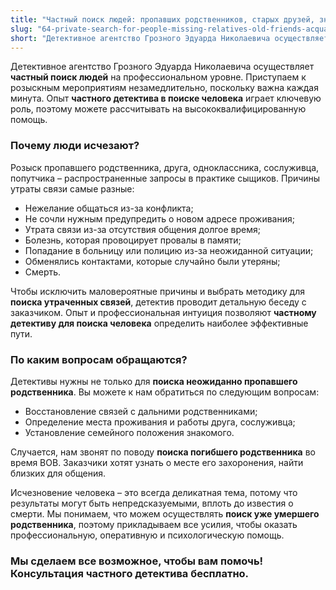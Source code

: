 ```yaml
---
title: "Частный поиск людей: пропавших родственников, старых друзей, знакомых"
slug: "64-private-search-for-people-missing-relatives-old-friends-acquaintances"
short: "Детективное агентство Грозного Эдуарда Николаевича осуществляет частный поиск людей на профессиональном уровне. Приступаем к розыскным мероприятиям незамедлительно, поскольку важна каждая минута. Опыт частного детектива в поиске человека играет ключевую роль, поэтому можете рассчитывать на высококвалифицированную помощь."
---
```


Детективное агентство Грозного Эдуарда Николаевича осуществляет **частный поиск людей** на профессиональном уровне. Приступаем к розыскным мероприятиям незамедлительно, поскольку важна каждая минута. Опыт **частного детектива в поиске человека** играет ключевую роль, поэтому можете рассчитывать на высококвалифицированную помощь.

### Почему люди исчезают?

Розыск пропавшего родственника, друга, одноклассника, сослуживца, попутчика – распространенные запросы в практике сыщиков. Причины утраты связи самые разные:

- Нежелание общаться из-за конфликта;
- Не сочли нужным предупредить о новом адресе проживания;
- Утрата связи из-за отсутствия общения долгое время;
- Болезнь, которая провоцирует провалы в памяти;
- Попадание в больницу или полицию из-за неожиданной ситуации;
- Обменялись контактами, которые случайно были утеряны;
- Смерть.

Чтобы исключить маловероятные причины и выбрать методику для **поиска утраченных связей**, детектив проводит детальную беседу с заказчиком. Опыт и профессиональная интуиция позволяют **частному детективу для поиска человека** определить наиболее эффективные пути.

### По каким вопросам обращаются?

Детективы нужны не только для **поиска неожиданно пропавшего родственника**. Вы можете к нам обратиться по следующим вопросам:

- Восстановление связей с дальними родственниками;
- Определение места проживания и работы друга, сослуживца;
- Установление семейного положения знакомого.

Случается, нам звонят по поводу **поиска погибшего родственника** во время ВОВ. Заказчики хотят узнать о месте его захоронения, найти близких для общения.

Исчезновение человека – это всегда деликатная тема, потому что результаты могут быть непредсказуемыми, вплоть до известия о смерти. Мы понимаем, что можем осуществлять **поиск уже умершего родственника**, поэтому прикладываем все усилия, чтобы оказать профессиональную, оперативную и психологическую помощь.

### Мы сделаем все возможное, чтобы вам помочь! Консультация частного детектива бесплатно.